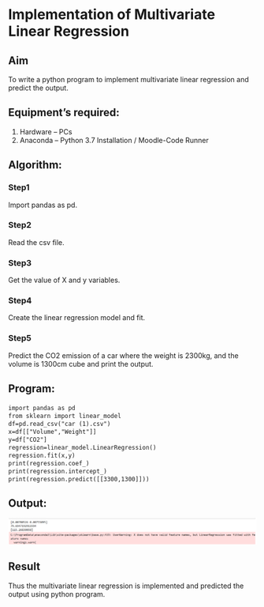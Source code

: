 # Implementation of Multivariate Linear Regression
## Aim
To write a python program to implement multivariate linear regression and predict the output.
## Equipment’s required:
1.	Hardware – PCs
2.	Anaconda – Python 3.7 Installation / Moodle-Code Runner
## Algorithm:
### Step1
Import pandas as pd.

### Step2
Read the csv file.

### Step3
Get the value of X and y variables.

### Step4
Create the linear regression model and fit.

### Step5
Predict the CO2 emission of a car where the weight is 2300kg, and the volume is 1300cm cube and print the output.
## Program:
```
import pandas as pd
from sklearn import linear_model
df=pd.read_csv("car (1).csv")
x=df[["Volume","Weight"]]
y=df["CO2"]
regression=linear_model.LinearRegression()
regression.fit(x,y)
print(regression.coef_)
print(regression.intercept_)
print(regression.predict([[3300,1300]]))

```
## Output:
![alt text](image.png)



## Result
Thus the multivariate linear regression is implemented and predicted the output using python program.